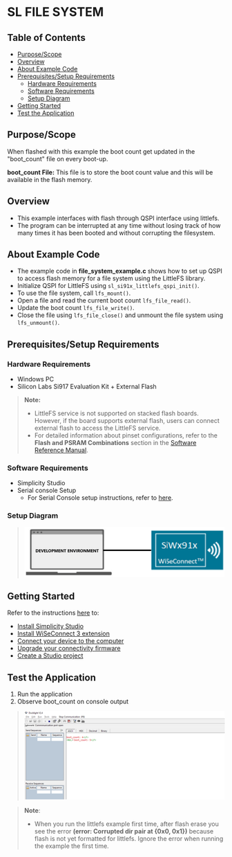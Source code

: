# SL FILE SYSTEM

## Table of Contents

- [Purpose/Scope](#purposescope)
- [Overview](#overview)
- [About Example Code](#about-example-code)
- [Prerequisites/Setup Requirements](#prerequisitessetup-requirements)
  - [Hardware Requirements](#hardware-requirements)
  - [Software Requirements](#software-requirements)
  - [Setup Diagram](#setup-diagram)
- [Getting Started](#getting-started)
- [Test the Application](#test-the-application)

## Purpose/Scope

When flashed with this example the boot count get updated in the "boot_count" file on every boot-up.

**boot_count File:** This file is to store the boot count value and this will be available in the flash memory.

## Overview

- This example interfaces with flash through QSPI interface using littlefs.
- The program can be interrupted at any time without losing track of how many times it has been booted and without corrupting the filesystem.

## About Example Code

- The example code in **file_system_example.c** shows how to set up QSPI to access flash memory for a file system using the LittleFS library.
- Initialize QSPI for LittleFS using `sl_si91x_littlefs_qspi_init()`.
- To use the file system, call `lfs_mount()`.
- Open a file and read the current boot count  `lfs_file_read()`.
- Update the boot count `lfs_file_write()`.
- Close the file using `lfs_file_close()` and unmount the file system using `lfs_unmount()`.

## Prerequisites/Setup Requirements

### Hardware Requirements

- Windows PC
- Silicon Labs Si917 Evaluation Kit + External Flash

>**Note:**
>- LittleFS service is not supported on stacked flash boards. However, if the board supports external flash, users can connect external flash to access the LittleFS service. 
>- For detailed information about pinset configurations, refer to the **Flash and PSRAM Combinations** section in the [Software Reference Manual](https://github.com/SiliconLabs/wiseconnect/blob/release/v3.4.2/docs/software-reference/manuals/siwx91x-software-reference-manual.md).

### Software Requirements

- Simplicity Studio
- Serial console Setup
  - For Serial Console setup instructions, refer to [here](https://docs.silabs.com/wiseconnect/latest/wiseconnect-developers-guide-developing-for-silabs-hosts/#console-input-and-output).

### Setup Diagram

> ![Figure: Introduction](resources/readme/setupdiagram.png)

## Getting Started

Refer to the instructions [here](https://docs.silabs.com/wiseconnect/latest/wiseconnect-getting-started/) to:

- [Install Simplicity Studio](https://docs.silabs.com/wiseconnect/latest/wiseconnect-developers-guide-developing-for-silabs-hosts/#install-simplicity-studio)
- [Install WiSeConnect 3 extension](https://docs.silabs.com/wiseconnect/latest/wiseconnect-developers-guide-developing-for-silabs-hosts/#install-the-wi-se-connect-3-extension)
- [Connect your device to the computer](https://docs.silabs.com/wiseconnect/latest/wiseconnect-developers-guide-developing-for-silabs-hosts/#connect-si-wx91x-to-computer)
- [Upgrade your connectivity firmware ](https://docs.silabs.com/wiseconnect/latest/wiseconnect-developers-guide-developing-for-silabs-hosts/#update-si-wx91x-connectivity-firmware)
- [Create a Studio project ](https://docs.silabs.com/wiseconnect/latest/wiseconnect-developers-guide-developing-for-silabs-hosts/#create-a-project)

## Test the Application

1. Run the application 
2. Observe boot_count on console output
 > ![Figure: Build run and Debug](resources/readme/file_system_output.PNG)

 >
> **Note**:
>
>- When you run the littlefs example first time, after flash erase you see the error **(error: Corrupted dir pair at {0x0, 0x1})** because flash is not yet formatted for littlefs. Ignore the error when running the example the first time.



